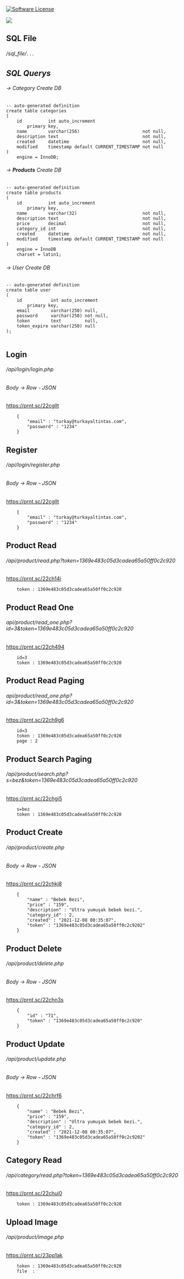 
[![Software License](https://img.shields.io/badge/license-MIT-brightgreen.svg?style=flat-square)](LICENSE)



<img src="https://i.hizliresim.com/mueukcy.png" />


## SQL File
###### /sql_file/`...`

## _SQL Querys_
###### -> Category Create DB
```
-- auto-generated definition
create table categories
(
    id          int auto_increment
        primary key,
    name        varchar(256)                        not null,
    description text                                not null,
    created     datetime                            not null,
    modified    timestamp default CURRENT_TIMESTAMP not null
)
    engine = InnoDB;
```

###### -> **Products** Create DB
```
-- auto-generated definition
create table products
(
    id          int auto_increment
        primary key,
    name        varchar(32)                         not null,
    description text                                not null,
    price       decimal                             not null,
    category_id int                                 not null,
    created     datetime                            not null,
    modified    timestamp default CURRENT_TIMESTAMP not null
)
    engine = InnoDB
    charset = latin1;
```

###### -> User Create DB
```
-- auto-generated definition
create table user
(
    id           int auto_increment
        primary key,
    email        varchar(250) null,
    password     varchar(250) not null,
    token        text         null,
    token_expire varchar(250) null
);


```

## Login
###### /api/login/login.php
###### Body -> Row - JSON
https://prnt.sc/22cgllt
```
    {
        "email" : "turkay@turkayaltintas.com",
        "password" : "1234"
    }
```
## Register
###### /api/login/register.php
###### Body -> Row - JSON
https://prnt.sc/22cgllt
```
    {
        "email" : "turkay@turkayaltintas.com",
        "password" : "1234"
    }
```

## Product Read
###### /api/product/read.php?token=1369e483c05d3cadea65a50ff0c2c920
https://prnt.sc/22ch14i
```
    token : 1369e483c05d3cadea65a50ff0c2c920
```

## Product Read One
###### api/product/read_one.php?id=3&token=1369e483c05d3cadea65a50ff0c2c920
https://prnt.sc/22ch494
```
    id=3
    token : 1369e483c05d3cadea65a50ff0c2c920
```

## Product Read Paging
###### api/product/read_one.php?id=3&token=1369e483c05d3cadea65a50ff0c2c920
https://prnt.sc/22ch9g6
```
    id=3
    token : 1369e483c05d3cadea65a50ff0c2c920
    page : 2
```
## Product Search Paging
###### /api/product/search.php?s=bez&token=1369e483c05d3cadea65a50ff0c2c920
https://prnt.sc/22chgi5
```
    s=bez
    token : 1369e483c05d3cadea65a50ff0c2c920
```

## Product Create
###### /api/product/create.php
###### Body -> Row - JSON
https://prnt.sc/22chkj8
```
    {
        "name" : "Bebek Bezi",
        "price" : "159",
        "description" : "Ultra yumuşak bebek bezi.",
        "category_id" : 2,
        "created" : "2021-12-08 00:35:07",
        "token" : "1369e483c05d3cadea65a50ff0c2c9202"
    }
```

## Product Delete
###### /api/product/delete.php
###### Body -> Row - JSON
https://prnt.sc/22chn3s
```
    {
        "id" : "71",
        "token" : "1369e483c05d3cadea65a50ff0c2c920"
    }
```

## Product Update
###### /api/product/update.php
###### Body -> Row - JSON
https://prnt.sc/22chrf6
```
    {
        "name" : "Bebek Bezi",
        "price" : "159",
        "description" : "Ultra yumuşak bebek bezi.",
        "category_id" : 2,
        "created" : "2021-12-08 00:35:07",
        "token" : "1369e483c05d3cadea65a50ff0c2c9202"
    }
```


## Category Read
###### /api/category/read.php?token=1369e483c05d3cadea65a50ff0c2c920
https://prnt.sc/22chui0
```
    token : 1369e483c05d3cadea65a50ff0c2c920
```


## Upload Image
###### /api/product/image.php
https://prnt.sc/23pp1ak
```
    token : 1369e483c05d3cadea65a50ff0c2c920
    file  : 
```